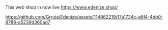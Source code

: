 This web shop in now live
https://www.edenize.shop/

https://github.com/Grruja/Edenize/assets/114862219/f7a1724c-a6f4-4bb0-8788-a5239d360ad7

